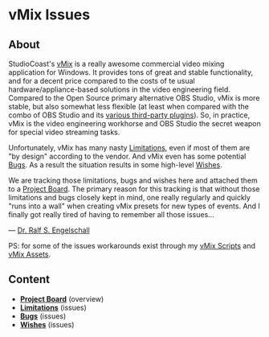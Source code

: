 
vMix Issues
===========

About
-----

StudioCoast's [vMix](https://www.vmix.com/) is a really awesome
commercial video mixing application for Windows. It provides tons of
great and stable functionality, and for a decent price compared to
the costs of te usual hardware/appliance-based solutions in the video
engineering field. Compared to the Open Source primary alternative OBS
Studio, vMix is more stable, but also somewhat less flexible (at least
when compared with the combo of OBS Studio and its [various third-party
plugins](https://github.com/rse/obs-setup/)). So, in practice, vMix is
the video engineering workhorse and OBS Studio the secret weapon for
special video streaming tasks.

Unfortunately, vMix has many nasty
[Limitations](https://github.com/rse/vmix-issues/labels/type-limitation),
even if most of them are "by design" according to
the vendor. And vMix even has some potential
[Bugs](https://github.com/rse/vmix-issues/labels/type-bug).
As a result the situation results in some high-level
[Wishes](https://github.com/rse/vmix-issues/labels/type-wish).

We are tracking those limitations, bugs and
wishes here and attached them to a [Project
Board](https://github.com/users/rse/projects/1/views/1). The primary
reason for this tracking is that without those limitations and bugs
closely kept in mind, one really regularly and quickly "runs into a
wall" when creating vMix presets for new types of events. And I finally
got really tired of having to remember all those issues...

&mdash; [Dr. Ralf S. Engelschall](mailto:rse@engelschall.com)

PS: for some of the issues workarounds exist through my
[vMix Scripts](https://github.com/rse/vmix-scripts/) and
[vMix Assets](https://github.com/rse/vmix-assets/).

Content
-------

- [**Project Board**](https://github.com/users/rse/projects/1/views/1) (overview)
- [**Limitations**](https://github.com/rse/vmix-issues/labels/type-limitation) (issues)
- [**Bugs**](https://github.com/rse/vmix-issues/labels/type-bug) (issues)
- [**Wishes**](https://github.com/rse/vmix-issues/labels/type-wish) (issues)

